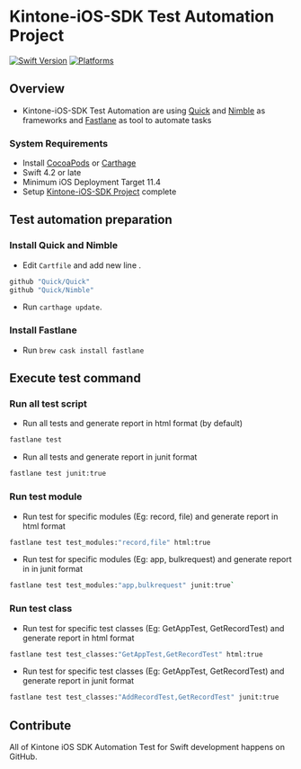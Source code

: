 # Kintone-iOS-SDK Test Automation Project

[![Swift Version](https://img.shields.io/badge/Swift-4.2.x-orange.svg)](https://swift.org)
[![Platforms](https://img.shields.io/cocoapods/p/FacebookCore.svg)](https://cocoapods.org/pods/kintone-ios-sdk)


## Overview

- Kintone-iOS-SDK Test Automation are using [Quick](https://github.com/Quick/Quick) and [Nimble](https://github.com/Quick/Nimble) as frameworks and [Fastlane](https://github.com/fastlane/fastlane) as tool to automate tasks



### System Requirements
- Install [CocoaPods](https://cocoapods.org) or [Carthage](https://github.com/carthage/carthage)
- Swift 4.2 or late
- Minimum iOS Deployment Target 11.4
- Setup [Kintone-iOS-SDK Project](https://github.com/cybozu-tevn/kintone-ios-sdk/blob/testing_structure/README.md) complete



## Test automation preparation

### Install Quick and Nimble
- Edit `Cartfile` and add new line .
```bash
github "Quick/Quick"
github "Quick/Nimble"
```

- Run `carthage update`.


### Install Fastlane
- Run `brew cask install fastlane`



## Execute test command

### Run all test script
- Run all tests and generate report in html format (by default)
```bash
fastlane test
```

- Run all tests and generate report in junit format
```bash
fastlane test junit:true
```


### Run test module
- Run test for specific modules (Eg: record, file) and generate report in html format
```bash
fastlane test test_modules:"record,file" html:true
```

- Run test for specific modules (Eg: app, bulkrequest) and generate report in in junit format
```bash
fastlane test test_modules:"app,bulkrequest" junit:true`
```


### Run test class
- Run test for specific test classes (Eg: GetAppTest, GetRecordTest) and generate report in html format
```bash
fastlane test test_classes:"GetAppTest,GetRecordTest" html:true
```

- Run test for specific test classes (Eg: GetAppTest, GetRecordTest) and generate report in junit format
```bash
fastlane test test_classes:"AddRecordTest,GetRecordTest" junit:true
```



## Contribute

All of Kintone iOS SDK Automation Test for Swift development happens on GitHub.
